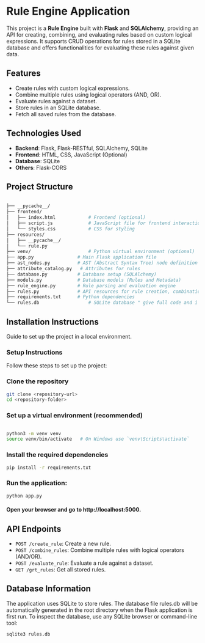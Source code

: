 # Rule Engine Application

This project is a **Rule Engine** built with **Flask** and **SQLAlchemy**, providing an API for creating, combining, and evaluating rules based on custom logical expressions. It supports CRUD operations for rules stored in a SQLite database and offers functionalities for evaluating these rules against given data.

## Features

- Create rules with custom logical expressions.
- Combine multiple rules using logical operators (AND, OR).
- Evaluate rules against a dataset.
- Store rules in an SQLite database.
- Fetch all saved rules from the database.

## Technologies Used

- **Backend**: Flask, Flask-RESTful, SQLAlchemy, SQLite
- **Frontend**: HTML, CSS, JavaScript (Optional)
- **Database**: SQLite
- **Others**: Flask-CORS

## Project Structure

```bash

├── __pycache__/
├── frontend/
│   ├── index.html            # Frontend (optional)
│   ├── script.js             # JavaScript file for frontend interactions
│   └── styles.css            # CSS for styling
├── resources/
│   ├── __pycache__/
│   └── rule.py
├── venv/                     # Python virtual environment (optional)
├── app.py                # Main Flask application file
├── ast_nodes.py          # AST (Abstract Syntax Tree) node definition and utilities
├── attribute_catalog.py   # Attributes for rules
├── database.py           # Database setup (SQLAlchemy)
├── models.py             # Database models (Rules and Metadata)
├── rule_engine.py        # Rule parsing and evaluation engine
├── rules.py              # API resources for rule creation, combination, evaluation
├── requirements.txt      # Python dependencies
└── rules.db                  # SQLite database " give full code and i can copy the all code
```

##  Installation Instructions
Guide to set up the project in a local environment.


### Setup Instructions
Follow these steps to set up the project:


### Clone the repository
```bash
git clone <repository-url>
cd <repository-folder>
```
### Set up a virtual environment (recommended)
```bash

python3 -m venv venv
source venv/bin/activate   # On Windows use `venv\Scripts\activate`
```
### Install the required dependencies
```bash
pip install -r requirements.txt
```
### Run the application:
```bash
python app.py
```
#### Open your browser and go to http://localhost:5000.
## API Endpoints

- `POST /create_rule`: Create a new rule.
- `POST /combine_rules`: Combine multiple rules with logical operators (AND/OR).
- `POST /evaluate_rule`: Evaluate a rule against a dataset.
- `GET /grt_rules`: Get all stored rules.
## Database Information
The application uses SQLite to store rules. The database file rules.db will be automatically generated in the root directory when the Flask application is first run.
To inspect the database, use any SQLite browser or command-line tool:
```bash
sqlite3 rules.db
```
